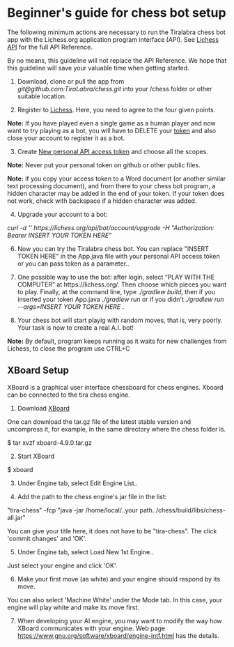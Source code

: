# Beginner's guide for chess bot setup

The following minimum actions are necessary to run the Tiralabra chess bot app with the Lichess.org application program interface (API). See [Lichess API](https://lichess.org/api) for the full API Reference. 

By no means, this guideline will not replace the API Reference. We hope that this guideline will save your valuable time when getting started.

1. Download, clone or pull the app from *git@<span></span>github.com:TiraLabra/chess.git* into your /chess folder or other suitable location.

2. Register to [Lichess](https://lichess.org/signup). Here, you need to agree to the four given points.

**Note:** If you have played even a single game as a human player and now want to try playing as a bot, you will have to DELETE your [token](https://lichess.org/account/oauth/token) and also close your account to register it as a bot.

3. Create [New personal API access token](https://lichess.org/account/oauth/token/create) and choose all the scopes.

**Note:** Never put your personal token on github or other public files.

**Note:** if you copy your access token to a Word document (or another similar text processing document), and from there to your chess bot program, a hidden character may be added in the end of your token. If your token does not work, check with backspace if a hidden character was added.

4. Upgrade your account to a bot:

*curl -d '' https<span></span>://lichess.org/api/bot/account/upgrade -H "Authorization: Bearer INSERT YOUR TOKEN HERE"*

6. Now you can try the Tiralabra chess bot. 
You can replace "INSERT TOKEN HERE" in the App.java file with your personal API access token or you can pass token as a parameter..

7. One possible way to use the bot: after login, select “PLAY WITH THE COMPUTER” at https<span></span>://lichess.org/. 
Then choose which pieces you want to play. Finally, at the command line, type *./gradlew build*, 
then if you inserted your token App.java *./gradlew run* or if you didn't *./gradlew run --args=INSERT YOUR TOKEN HERE* .

8. Your chess bot will start playig with random moves, that is, very poorly. Your task is now to create a real A.I. bot!

**Note:** By default, program keeps running as it waits for new challenges from Lichess, to close the program use CTRL+C


## XBoard Setup

XBoard is a graphical user interface chessboard for chess engines. Xboard can be connected to the tira chess engine.

1. Download [XBoard](https://www.gnu.org/software/xboard/#download)

One can download the tar.gz file of the latest stable version and uncompress it, for example, in the same directory where the chess folder is.

$ tar xvzf xboard-4.9.0.tar.gz

2. Start XBoard

$ xboard

3. Under Engine tab, select Edit Engine List..

4. Add the path to the chess engine's jar file in the list:

"tira-chess" -fcp "java -jar /home/local/..your path../chess/build/libs/chess-all.jar"

You can give your title here, it does not have to be "tira-chess".
The click 'commit changes' and 'OK'.

5. Under Engine tab, select Load New 1st Engine..

Just select your engine and click 'OK'.

6. Make your first move (as white) and your engine should respond by its move.

You can also select 'Machine White' under the Mode tab. In this case, your engine will play white and make its move first.

7. When developing your AI engine, you may want to modify the way how XBoard communicates with your engine. Web page https://www.gnu.org/software/xboard/engine-intf.html has the details.




